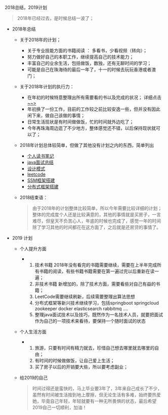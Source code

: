 2018总结，2019计划

> 2018年已经过去，是时候总结一波了；

* 2018年总结

  - 关于2018年的计划；

    * 关于专业技能方面的书籍阅读 ： 多看书，少看视频（转向）；
    * 努力做好自己的本职工作，继续提高自己的技术能力；
    * 丰富自己的业余生活，包括做饭，数独，还有无聊时间的学习；
    * 可能是自己在珠海待的最后一年了，十一的时候去玩玩香港或者澳门；

  - 关于2018年计划的执行力：

    - 在年初的时候特意整理出所有需要看的书以及完成的状况；  详细点击[~~>](https://github.com/havenBoy/java-book-notes)
    - 年初换了一份工作，目前的工作较之前比较安逸一些，但并没有因此闲下来，做自己该做的事情；
    - 日常生活现状是有时间做做饭，忙的时间就外边吃了；
    - 今年再珠海周边逛了不少地方，整体感觉还不错，以后保持现状就可以了；

  - 2018年计划总体较简单，但做了其他没有计划之内的东西，简单列出

    - [个人读书笔记](https://github.com/havenBoy/java-book-notes)
    - [java面试总结](https://github.com/havenBoy/havenboy-java-Interview)
    - [设计模式](https://github.com/havenBoy/Design-Pattern)
    - [leetcode](https://github.com/havenBoy/LeetCode)
    - [SSM框架搭建](https://github.com/havenBoy/ssm-all)
    - [分布式框架搭建](https://github.com/havenBoy/spring-cloud)

  - 2018结束语：

    > ​        由于2018年的计划整体比较简单，所以今年需要比较详细的计划；整体的完成度个人还是比较满意的，其他的事情就是买房子，一言难尽，但皇天不负苦心人，年底的时候也完成了，感觉一年的时间除了学习其他的时间都花在这方面了，之后就是还房贷的事情了。

* 2019 计划

  - 个人提升方面

    - 1. 技术书籍    2018年没有看完的书籍需要继续，需要在上半年完成所有书籍的阅读，有些书籍书籍需要在第一遍过完以后重新在读一遍；
      2. 非技术书籍   新增加的，除了技术方面，需要看些对自己有益的书籍；
      3. LeetCode需要继续刷新，后续需要整理出算法思想
      4. 分布式框架等新兴技术继续学习，包括springboot  springcloud  zookeeper  docker  elasticsearch   rabbitmq   ....
      5. 整理java面试技术以及技巧，既然作为一名技术人员，就要把面试作为自己的一项技术来看待，要保持一个随时面试的状态

  - 个人生活方面

    * 1. 旅游，只要有时间有精力就去，珍惜自己想去哪里就去哪里的自由；
      2. 有时间的时候做做饭，让自己爱上生活；
      3. 买了房子以后的开销要大些，所以要考虑副业；

  - 给2019的自己

    > ​        时间过得还是蛮快的，马上毕业要3年了，3年来自己成长了不少，虽然有时间被生活按到地上摩擦，但无论生活有多难，始终要热爱她，毕竟自己年轻，年轻就要有一种无所畏惧的状态，最后希望2019自己一切顺利，加油！

    ​


